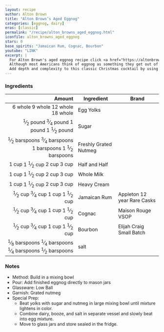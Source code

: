 ```yaml
---
layout: recipe
author: Alton Brown
title: "Alton Brown’s Aged Eggnog"
categories: [eggnog, dairy]
eras: [classic]
permalink: "/recipe/alton_browns_aged_eggnog.html"
iconfile: alton_browns_aged_eggnog
stars: 0
base_spirits: "Jamaican Rum, Cognac, Bourbon"
youtube: "LINK"
excerpt: |
  For Alton Brown's aged eggnog recipe click <a href="https://altonbrown.com/recipe/aged-eggnog/" target="_blank">here</a>.<br><br>
  Although most Americans think of eggnog as something they get out of a milk carton during the two-week period leading up to December 25, eggnog actually descends from sack posset, a strong, thick English beverage built upon eggs, milk, and either a fortified wine (like Madeira) or ale.<br><br>
  Add depth and complexity to this classic Christmas cocktail by using a mix of spirits and allowing it to age.
---
```


### Ingredients

|         Amount | Ingredient            | Brand                       |
| -------------: | --------------------- | --------------------------- |
|        <span class="onex active">6 whole </span> <span class="onehalfx">9 whole </span> <span class="twox">12 whole </span> <span class="threex">18 whole </span>| Egg Yolks             |
|      <span class="onex active"> <sup>1</sup>&frasl;<sub>2</sub> pound </span> <span class="onehalfx"> <sup>3</sup>&frasl;<sub>4</sub> pound </span> <span class="twox">1 pound </span> <span class="threex">1 <sup>1</sup>&frasl;<sub>2</sub> pound </span>| Sugar                 |
|   <span class="onex active"> <sup>1</sup>&frasl;<sub>2</sub> barspoons</span> <span class="onehalfx"> <sup>3</sup>&frasl;<sub>4</sub> barspoons</span> <span class="twox">1 barspoons</span> <span class="threex">1 <sup>1</sup>&frasl;<sub>2</sub> barspoons</span>| Freshly Grated Nutmeg |
|          <span class="onex active">1 cup </span> <span class="onehalfx">1 <sup>1</sup>&frasl;<sub>2</sub> cup </span> <span class="twox">2 cup </span> <span class="threex">3 cup </span>| Half and Half         |
|          <span class="onex active">1 cup </span> <span class="onehalfx">1 <sup>1</sup>&frasl;<sub>2</sub> cup </span> <span class="twox">2 cup </span> <span class="threex">3 cup </span>| Whole Milk            |
|          <span class="onex active">1 cup </span> <span class="onehalfx">1 <sup>1</sup>&frasl;<sub>2</sub> cup </span> <span class="twox">2 cup </span> <span class="threex">3 cup </span>| Heavy Cream           |
|        <span class="onex active"> <sup>1</sup>&frasl;<sub>2</sub> cup </span> <span class="onehalfx"> <sup>3</sup>&frasl;<sub>4</sub> cup </span> <span class="twox">1 cup </span> <span class="threex">1 <sup>1</sup>&frasl;<sub>2</sub> cup </span>| Jamaican Rum          | Appleton 12 year Rare Casks |
|        <span class="onex active"> <sup>1</sup>&frasl;<sub>2</sub> cup </span> <span class="onehalfx"> <sup>3</sup>&frasl;<sub>4</sub> cup </span> <span class="twox">1 cup </span> <span class="threex">1 <sup>1</sup>&frasl;<sub>2</sub> cup </span>| Cognac                | Maison Rouge VSOP           |
|        <span class="onex active"> <sup>1</sup>&frasl;<sub>2</sub> cup </span> <span class="onehalfx"> <sup>3</sup>&frasl;<sub>4</sub> cup </span> <span class="twox">1 cup </span> <span class="threex">1 <sup>1</sup>&frasl;<sub>2</sub> cup </span>| Bourbon               | Elijah Craig Small Batch    |
| <span class="onex active"> <sup>1</sup>&frasl;<sub>8</sub> barspoons</span> <span class="onehalfx"> <sup>1</sup>&frasl;<sub>4</sub> barspoons</span> <span class="twox"> <sup>1</sup>&frasl;<sub>4</sub> barspoons</span> <span class="threex"> <sup>1</sup>&frasl;<sub>2</sub> barspoons</span>| salt                  |

### Notes

- Method: Build in a mixing bowl
- Pour: Add finished eggnog directly to mason jars
- Glassware: Low Ball
- Garnish: Grated nutmeg
- Special Prep:
  - Beat yolks with sugar and nutmeg in large mixing bowl until mixture lightens in color.
  - Combine dairy, booze, and salt in separate vessel and slowly beat into egg mixture.
  - Move to glass jars and store sealed in the fridge.

    
<script type="application/ld+json">
{
  "@context": "https://schema.org",
  "@type": "Recipe",
  "author": "{{ page.author }}",
  "description": "{{ page.excerpt | strip_html | replace: '"', "'" }}",
  "image": "{% for ingredient in site.data[page.iconfile].images.ingredient limit: 1 %}{{ ingredient.url }}{% endfor %}",
  "recipeIngredient": [  " 6 whole Egg Yolks",
  " 0.5 pound Sugar",
  "0.5 barspoon Freshly Grated Nutmeg",
  " 1 cup Half and Half",
  " 1 cup Whole Milk ",
  " 1 cup Heavy Cream",
  " 0.5 cup Jamaican Rum ",
  " 0.5 cup Cognac ",
  " 0.5 cup Bourbon",
  "0.125 barspoon salt "],
  "name": "{{ page.title }}",
  "recipeInstructions": "  {
    '@type': 'HowToStep',
    'text': '- Method: Build in a mixing bowl
'
  },  {
    '@type': 'HowToStep',
    'text': '- Pour: Add finished eggnog directly to mason jars
'
  },  {
    '@type': 'HowToStep',
    'text': '- Glassware: Low Ball
'
  },  {
    '@type': 'HowToStep',
    'text': '- Garnish: Grated nutmeg
'
  },  {
    '@type': 'HowToStep',
    'text': '- Special Prep:
'
  },  {
    '@type': 'HowToStep',
    'text': '  - Beat yolks with sugar and nutmeg in large mixing bowl until mixture lightens in color.
'
  },  {
    '@type': 'HowToStep',
    'text': '  - Combine dairy, booze, and salt in separate vessel and slowly beat into egg mixture.
'
  },  {
    '@type': 'HowToStep',
    'text': '  - Move to glass jars and store sealed in the fridge.
'
  }",
  "recipeYield": "1 cocktail",
  "recipeCategory": "cocktail"
}
</script>

    